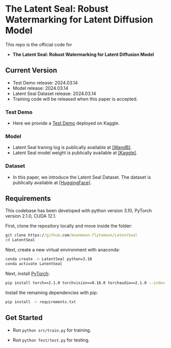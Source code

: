 # The Latent Seal: Robust Watermarking for Latent Diffusion Model
This repo is the official code for
* **The Latent Seal: Robust Watermarking for Latent Diffusion Model**

## Current Version
* Test Demo release: 2024.03.14
* Model release: 2024.03.14
* Latent Seal Dataset release: 2024.03.14
* Training code will be released when this paper is accepted.


### Test Demo
- Here we provide a [Test Demo](https://www.kaggle.com/code/moonmoonflytomoon/latentseal-testdemo) deployed on Kaggle.
### Model
- Latent Seal traning log  is publically available at [[WandB]](https://api.wandb.ai/links/moonmoon-flytomoon/bvi297g2).
- Latent Seal model weight  is publically available at [[Kaggle]](https://www.kaggle.com/datasets/moonmoonflytomoon/latentseal-model).
### Dataset
- In this paper, we introduce the Latent Seal Dataset.
The dataset is publically available at [[HuggingFace]](https://huggingface.co/datasets/moonmoon-Flytomoon/LSD).

## Requirements
This codebase has been developed with python version 3.10, PyTorch version 2.1.0, CUDA 12.1.

First, clone the repository locally and move inside the folder:
```cmd
git clone https://github.com/moonmoon-flytomoon/LatentSeal
cd LatentSeal
```
Next, create a new virtual environment with anaconda:
```cmd
conda create -n LatentSeal python=3.10
conda activate LatentSeal
```

Next, install [PyTorch](https://pytorch.org/):
```cmd
pip install torch==2.1.0 torchvision==0.16.0 torchaudio==2.1.0 --index-url https://download.pytorch.org/whl/cu121
```

Install the remaining dependencies with pip:
```cmd
pip install -r requirements.txt
```

## Get Started
- Run `python src/train.py` for training.

- Run `python Test/test.py` for testing.
